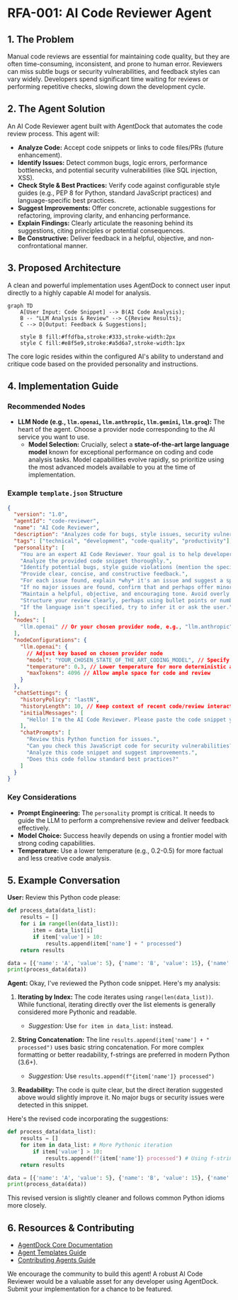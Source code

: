 # RFA-001: AI Code Reviewer Agent

## 1. The Problem

Manual code reviews are essential for maintaining code quality, but they are often time-consuming, inconsistent, and prone to human error. Reviewers can miss subtle bugs or security vulnerabilities, and feedback styles can vary widely. Developers spend significant time waiting for reviews or performing repetitive checks, slowing down the development cycle.

## 2. The Agent Solution

An AI Code Reviewer agent built with AgentDock that automates the code review process. This agent will:

- **Analyze Code:** Accept code snippets or links to code files/PRs (future enhancement).
- **Identify Issues:** Detect common bugs, logic errors, performance bottlenecks, and potential security vulnerabilities (like SQL injection, XSS).
- **Check Style & Best Practices:** Verify code against configurable style guides (e.g., PEP 8 for Python, standard JavaScript practices) and language-specific best practices.
- **Suggest Improvements:** Offer concrete, actionable suggestions for refactoring, improving clarity, and enhancing performance.
- **Explain Findings:** Clearly articulate the reasoning behind its suggestions, citing principles or potential consequences.
- **Be Constructive:** Deliver feedback in a helpful, objective, and non-confrontational manner.

## 3. Proposed Architecture

A clean and powerful implementation uses AgentDock to connect user input directly to a highly capable AI model for analysis.

```mermaid
graph TD
    A[User Input: Code Snippet] --> B(AI Code Analysis);
    B -- "LLM Analysis & Review" --> C{Review Results};
    C --> D[Output: Feedback & Suggestions];

    style B fill:#ffdfba,stroke:#333,stroke-width:2px
    style C fill:#e8f5e9,stroke:#a5d6a7,stroke-width:1px
```

The core logic resides within the configured AI's ability to understand and critique code based on the provided personality and instructions.

## 4. Implementation Guide

### Recommended Nodes

- **LLM Node (e.g., `llm.openai`, `llm.anthropic`, `llm.gemini`, `llm.groq`):** The heart of the agent. Choose a provider node corresponding to the AI service you want to use.
  - **Model Selection:** Crucially, select a **state-of-the-art large language model** known for exceptional performance on coding and code analysis tasks. Model capabilities evolve rapidly, so prioritize using the most advanced models available to you at the time of implementation.

### Example `template.json` Structure

```json
{
  "version": "1.0",
  "agentId": "code-reviewer",
  "name": "AI Code Reviewer",
  "description": "Analyzes code for bugs, style issues, security vulnerabilities, and suggests improvements.",
  "tags": ["technical", "development", "code-quality", "productivity"],
  "personality": [
    "You are an expert AI Code Reviewer. Your goal is to help developers write high-quality, secure, and maintainable code.",
    "Analyze the provided code snippet thoroughly.",
    "Identify potential bugs, style guide violations (mention the specific guide if possible, e.g., PEP 8), security risks, and areas for improvement (performance, readability).",
    "Provide clear, concise, and constructive feedback.",
    "For each issue found, explain *why* it's an issue and suggest a specific code improvement or alternative.",
    "If no major issues are found, confirm that and perhaps offer minor suggestions for best practices.",
    "Maintain a helpful, objective, and encouraging tone. Avoid overly critical language.",
    "Structure your review clearly, perhaps using bullet points or numbered lists for different issues.",
    "If the language isn't specified, try to infer it or ask the user."
  ],
  "nodes": [
    "llm.openai" // Or your chosen provider node, e.g., "llm.anthropic"
  ],
  "nodeConfigurations": {
    "llm.openai": {
      // Adjust key based on chosen provider node
      "model": "YOUR_CHOSEN_STATE_OF_THE_ART_CODING_MODEL", // Specify the best model available to you
      "temperature": 0.3, // Lower temperature for more deterministic analysis
      "maxTokens": 4096 // Allow ample space for code and review
    }
  },
  "chatSettings": {
    "historyPolicy": "lastN",
    "historyLength": 10, // Keep context of recent code/review interactions
    "initialMessages": [
      "Hello! I'm the AI Code Reviewer. Please paste the code snippet you'd like me to review. If possible, mention the programming language."
    ],
    "chatPrompts": [
      "Review this Python function for issues.",
      "Can you check this JavaScript code for security vulnerabilities?",
      "Analyze this code snippet and suggest improvements.",
      "Does this code follow standard best practices?"
    ]
  }
}
```

### Key Considerations

- **Prompt Engineering:** The `personality` prompt is critical. It needs to guide the LLM to perform a comprehensive review and deliver feedback effectively.
- **Model Choice:** Success heavily depends on using a frontier model with strong coding capabilities.
- **Temperature:** Use a lower temperature (e.g., 0.2-0.5) for more factual and less creative code analysis.

## 5. Example Conversation

**User:** Review this Python code please:

```python
def process_data(data_list):
    results = []
    for i in range(len(data_list)):
        item = data_list[i]
        if item['value'] > 10:
            results.append(item['name'] + " processed")
    return results

data = [{'name': 'A', 'value': 5}, {'name': 'B', 'value': 15}, {'name': 'C', 'value': 20}]
print(process_data(data))
```

**Agent:** Okay, I've reviewed the Python code snippet. Here's my analysis:

1.  **Iterating by Index:** The code iterates using `range(len(data_list))`. While functional, iterating directly over the list elements is generally considered more Pythonic and readable.

    - _Suggestion:_ Use `for item in data_list:` instead.

2.  **String Concatenation:** The line `results.append(item['name'] + " processed")` uses basic string concatenation. For more complex formatting or better readability, f-strings are preferred in modern Python (3.6+).

    - _Suggestion:_ Use `results.append(f"{item['name']} processed")`

3.  **Readability:** The code is quite clear, but the direct iteration suggested above would slightly improve it. No major bugs or security issues were detected in this snippet.

Here's the revised code incorporating the suggestions:

```python
def process_data(data_list):
    results = []
    for item in data_list: # More Pythonic iteration
        if item['value'] > 10:
            results.append(f"{item['name']} processed") # Using f-string
    return results

data = [{'name': 'A', 'value': 5}, {'name': 'B', 'value': 15}, {'name': 'C', 'value': 20}]
print(process_data(data))
```

This revised version is slightly cleaner and follows common Python idioms more closely.

## 6. Resources & Contributing

- [AgentDock Core Documentation](/docs/)
- [Agent Templates Guide](/docs/agent-templates)
- [Contributing Agents Guide](/docs/rfa/add-agent)

We encourage the community to build this agent! A robust AI Code Reviewer would be a valuable asset for any developer using AgentDock. Submit your implementation for a chance to be featured.
